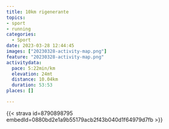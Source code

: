 ```yaml
---
title: 10km rigenerante 
topics:
- sport
- running
categories:
  - Sport
date: 2023-03-28 12:44:45
images: ["20230328-activity-map.png"]
feature: "20230328-activity-map.png"
activitydata:
  pace: 5:22min/km
  elevation: 24mt
  distance: 10.04km
  duration: 53:53
places: []

---
```


<!--more--> 

 [//]: # ({{< figure src="20230328-activity-map.png" title="map" >}})


{{< strava id=8790898795 embedId=0880bd2e1a9b55179acb2f43b040d1f64979d7fb >}}
